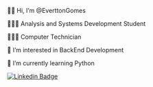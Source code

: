 👋🏼 Hi, I’m @EverttonGomes
  
👨🏽‍💻 Analysis and Systems Development Student

👨🏽‍🔧 Computer Technician 

👀 I’m interested in BackEnd Development

🌱 I’m currently learning Python

[![Linkedin Badge](https://img.shields.io/badge/-LinkedIn-blue?style=flat-square&logo=Linkedin&logoColor=white&link=https://https://www.linkedin.com/in/evertton-gomes/)](https://www.linkedin.com/in/evertton-gomes/)

<!---
EverttonGomes/EverttonGomes is a ✨ special ✨ repository because its `README.md` (this file) appears on your GitHub profile.
You can click the Preview link to take a look at your changes.
--->
